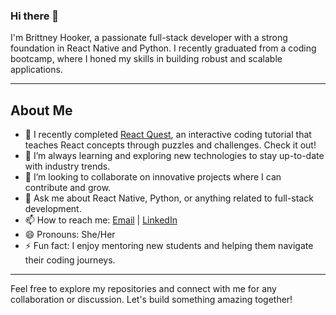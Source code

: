 ### Hi there 👋

I'm Brittney Hooker, a passionate full-stack developer with a strong foundation in React Native and Python. I recently graduated from a coding bootcamp, where I honed my skills in building robust and scalable applications.

---

## About Me

- 🔭 I recently completed [React Quest](https://react-quest.netlify.app), an interactive coding tutorial that teaches React concepts through puzzles and challenges. Check it out!
- 🌱 I’m always learning and exploring new technologies to stay up-to-date with industry trends.
- 👯 I’m looking to collaborate on innovative projects where I can contribute and grow.
- 💬 Ask me about React Native, Python, or anything related to full-stack development.
- 📫 How to reach me: [Email](mailto:blhooker88@gmail.com) | [LinkedIn](https://www.linkedin.com/in/brittney-hooker-437184289/)
- 😄 Pronouns: She/Her
- ⚡ Fun fact: I enjoy mentoring new students and helping them navigate their coding journeys.

---

Feel free to explore my repositories and connect with me for any collaboration or discussion. Let's build something amazing together!

